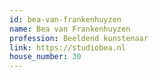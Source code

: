 ```yaml
---
id: bea-van-frankenhuyzen
name: Bea van Frankenhuyzen
profession: Beeldend kunstenaar
link: https://studiobea.nl
house_number: 30
---
```

